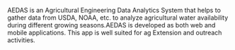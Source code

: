 AEDAS is an Agricultural Engineering Data Analytics System that helps to gather data from USDA, NOAA, etc. to analyze agricultural water availability during different growing seasons.AEDAS is developed as both web and mobile applications. This app is well suited for ag Extension and outreach activities.
